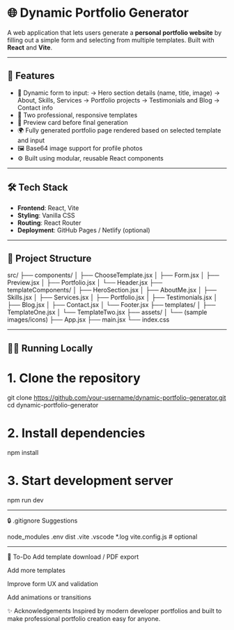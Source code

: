 # 🌐 Dynamic Portfolio Generator

A web application that lets users generate a **personal portfolio website** by filling out a simple form and selecting from multiple templates. Built with **React** and **Vite**.

----------------------------------------------------------------------------------------

## 🚀 Features

- 🔧 Dynamic form to input:
  -> Hero section details (name, title, image)
  -> About, Skills, Services
  -> Portfolio projects
  -> Testimonials and Blog
  -> Contact info
- 🎨 Two professional, responsive templates
- 📄 Preview card before final generation
- 🌍 Fully generated portfolio page rendered based on selected template and input
- 🖼️ Base64 image support for profile photos
- ⚙️ Built using modular, reusable React components

--------------------------------------------------------------------------------------

## 🛠 Tech Stack

- **Frontend**: React, Vite
- **Styling**: Vanilla CSS 
- **Routing**: React Router
- **Deployment**: GitHub Pages / Netlify (optional)

--------------------------------------------------------------------------------

## 📁 Project Structure

src/
├── components/
│ ├── ChooseTemplate.jsx
│ ├── Form.jsx
│ ├── Preview.jsx
│ ├── Portfolio.jsx
│ └── Header.jsx
├── templateComponents/
│ ├── HeroSection.jsx
│ ├── AboutMe.jsx
│ ├── Skills.jsx
│ ├── Services.jsx
│ ├── Portfolio.jsx
│ ├── Testimonials.jsx
│ ├── Blog.jsx
│ ├── Contact.jsx
│ └── Footer.jsx
├── templates/
│ ├── TemplateOne.jsx
│ └── TemplateTwo.jsx
├── assets/
│ └── (sample images/icons)
├── App.jsx
├── main.jsx
└── index.css


-------------------------------------------------------------------------------------------

## 🧑‍💻 Running Locally

# 1. Clone the repository
git clone https://github.com/your-username/dynamic-portfolio-generator.git
cd dynamic-portfolio-generator

# 2. Install dependencies
npm install

# 3. Start development server
npm run dev

-------------------------------------------------------------------------------------

🔒 .gitignore Suggestions

node_modules
.env
dist
.vite
.vscode
*.log
vite.config.js   # optional

----------------------------------------------------------------------------------------

📌 To-Do
 Add template download / PDF export

 Add more templates

 Improve form UX and validation

 Add animations or transitions



✨ Acknowledgements
Inspired by modern developer portfolios and built to make professional portfolio creation easy for anyone.

